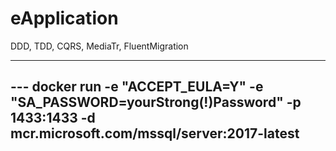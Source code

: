 # eApplication
 
DDD, TDD, CQRS, MediaTr, FluentMigration

---
--- docker run -e "ACCEPT_EULA=Y" -e "SA_PASSWORD=yourStrong(!)Password" -p 1433:1433 -d mcr.microsoft.com/mssql/server:2017-latest
---
